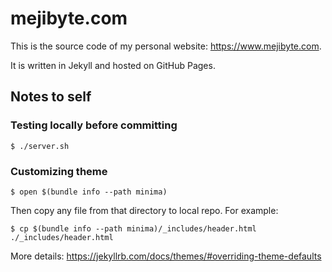 # mejibyte.com

This is the source code of my personal website: https://www.mejibyte.com.

It is written in Jekyll and hosted on GitHub Pages.

## Notes to self

### Testing locally before committing

```
$ ./server.sh
```

### Customizing theme

```
$ open $(bundle info --path minima)
```

Then copy any file from that directory to local repo. For example:

```
$ cp $(bundle info --path minima)/_includes/header.html ./_includes/header.html
```

More details: https://jekyllrb.com/docs/themes/#overriding-theme-defaults